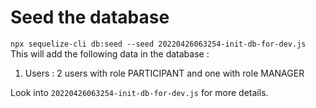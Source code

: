 # Seed the database
`npx sequelize-cli db:seed --seed 20220426063254-init-db-for-dev.js`
This will add the following data in the database : 
1. Users : 2 users with role PARTICIPANT and one with role MANAGER
   

Look into `20220426063254-init-db-for-dev.js` for more details.
